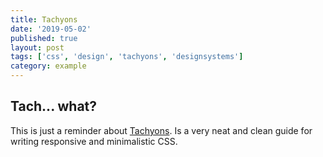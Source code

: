 ```yaml
---
title: Tachyons
date: '2019-05-02'
published: true
layout: post
tags: ['css', 'design', 'tachyons', 'designsystems']
category: example
---
```


## Tach... what?

This is just a reminder about [Tachyons](https://tachyons.io/).
Is a very neat and clean guide for writing responsive and minimalistic CSS.
